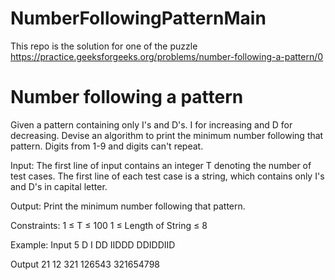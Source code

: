 # NumberFollowingPatternMain
This repo is the solution for one of the puzzle
https://practice.geeksforgeeks.org/problems/number-following-a-pattern/0


# Number following a pattern
Given a pattern containing only I's and D's. I for increasing and D for decreasing.
Devise an algorithm to print the minimum number following that pattern.
Digits from 1-9 and digits can't repeat.

Input:
The first line of input contains an integer T denoting the number of test cases.
The first line of each test case is a string, which contains only I's and D's in capital letter.

Output:
Print the minimum number following that pattern.

Constraints:
1 ≤ T ≤ 100
1 ≤ Length of String ≤ 8

Example:
Input
5
D
I
DD
IIDDD
DDIDDIID

Output
21
12
321
126543
321654798
